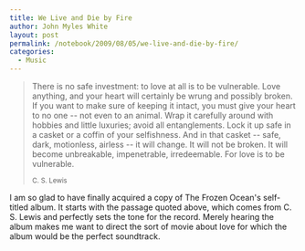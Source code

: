```yaml
---
title: We Live and Die by Fire
author: John Myles White
layout: post
permalink: /notebook/2009/08/05/we-live-and-die-by-fire/
categories:
  - Music
---
```


<blockquote>
<p>There is no safe investment: to love at all is to be vulnerable. Love anything, and your heart will certainly be wrung and possibly broken. If you want to make sure of keeping it intact, you must give your heart to no one -- not even to an animal. Wrap it carefully around with hobbies and little luxuries; avoid all entanglements. Lock it up safe in a casket or a coffin of your selfishness. And in that casket -- safe, dark, motionless, airless -- it will change. It will not be broken. It will become unbreakable, impenetrable, irredeemable. For love is to be vulnerable.</p>

<small>C. S. Lewis</small>
</blockquote>

I am so glad to have finally acquired a copy of The Frozen Ocean's self-titled album. It starts with the passage quoted above, which comes from C. S. Lewis and perfectly sets the tone for the record. Merely hearing the album makes me want to direct the sort of movie about love for which the album would be the perfect soundtrack.
